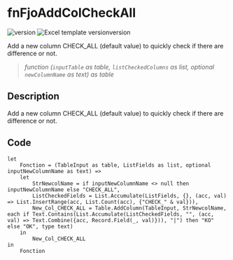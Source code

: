# fnFjoAddColCheckAll
![version](https://img.shields.io/badge/Version-1.0-brightgreen)  ![Excel template versionversion](https://img.shields.io/badge/Excel%20template%20version-1.6-brightgreen) 

Add a new column CHECK_ALL (default value) to quickly check if there are difference or not.
> _function (<code>inputTable</code> as table, <code>listCheckedColumns</code> as list, optional <code>newColumnName</code> as text) as table_

## Description 
Add a new column CHECK_ALL (default value) to quickly check if there are difference or not.

## Code

````
let
    Fonction = (TableInput as table, ListFields as list, optional inputNewColumnName as text) =>
    let
        StrNewcolName = if inputNewColumnName <> null then inputNewColumnName else "CHECK_ALL",
        ListCheckedFields = List.Accumulate(ListFields, {}, (acc, val) => List.InsertRange(acc, List.Count(acc), {"CHECK_" & val})),
        New_Col_CHECK_ALL = Table.AddColumn(TableInput, StrNewcolName, each if Text.Contains(List.Accumulate(ListCheckedFields, "", (acc, val) => Text.Combine({acc, Record.Field(_, val)})), "|") then "KO" else "OK", type text)
    in
        New_Col_CHECK_ALL
in
    Fonction
````
